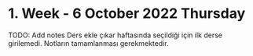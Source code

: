 # 1. Week - 6 October 2022 Thursday

TODO: Add notes
Ders ekle çıkar haftasında seçildiği için ilk derse girilemedi. Notların tamamlanması gerekmektedir.